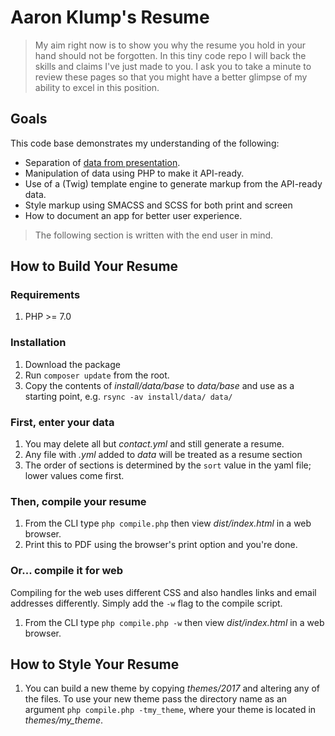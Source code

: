 # Aaron Klump's Resume

> My aim right now is to show you why the resume you hold in your hand should not be forgotten.  In this tiny code repo I will back the skills and claims I've just made to you.  I ask you to take a minute to review these pages so that you might have a better glimpse of my ability to excel in this position.

## Goals

This code base demonstrates my understanding of the following:

- Separation of [data from presentation](tree/master/install/data/base).
- Manipulation of data using PHP to make it API-ready.
- Use of a (Twig) template engine to generate markup from the API-ready data.
- Style markup using SMACSS and SCSS for both print and screen
- How to document an app for better user experience.

> The following section is written with the end user in mind.

## How to Build Your Resume

### Requirements

1. PHP >= 7.0

### Installation

1. Download the package
1. Run `composer update` from the root.
1. Copy the contents of _install/data/base_ to _data/base_ and use as a starting point, e.g. `rsync -av install/data/ data/`


### First, enter your data

1. You may delete all but _contact.yml_ and still generate a resume.
1. Any file with _.yml_ added to _data_ will be treated as a resume section
1. The order of sections is determined by the `sort` value in the yaml file; lower values come first.

### Then, compile your resume

1. From the CLI type `php compile.php` then view _dist/index.html_ in a web browser.
1. Print this to PDF using the browser's print option and you're done.

### Or... compile it for web

Compiling for the web uses different CSS and also handles links and email addresses differently.  Simply add the `-w` flag to the compile script.

1. From the CLI type `php compile.php -w` then view _dist/index.html_ in a web browser.

## How to Style Your Resume

1. You can build a new theme by copying _themes/2017_ and altering any of the files.  To use your new theme pass the directory name as an argument `php compile.php -tmy_theme`, where your theme is located in _themes/my_theme_.

